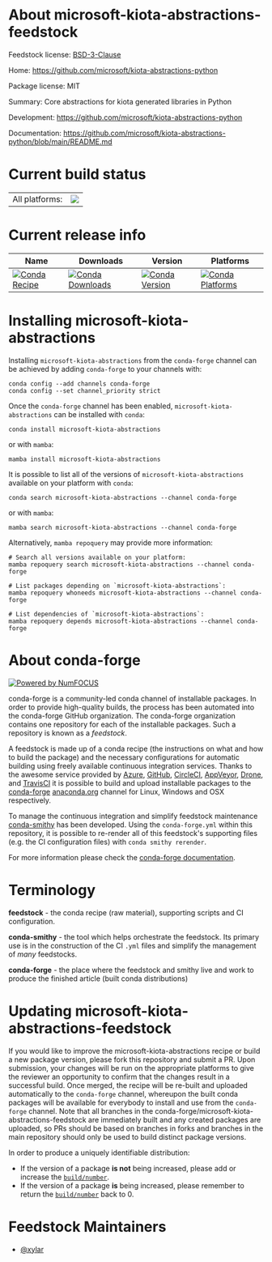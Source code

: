About microsoft-kiota-abstractions-feedstock
============================================

Feedstock license: [BSD-3-Clause](https://github.com/conda-forge/microsoft-kiota-abstractions-feedstock/blob/main/LICENSE.txt)

Home: https://github.com/microsoft/kiota-abstractions-python

Package license: MIT

Summary: Core abstractions for kiota generated libraries in Python

Development: https://github.com/microsoft/kiota-abstractions-python

Documentation: https://github.com/microsoft/kiota-abstractions-python/blob/main/README.md

Current build status
====================


<table><tr><td>All platforms:</td>
    <td>
      <a href="https://dev.azure.com/conda-forge/feedstock-builds/_build/latest?definitionId=22434&branchName=main">
        <img src="https://dev.azure.com/conda-forge/feedstock-builds/_apis/build/status/microsoft-kiota-abstractions-feedstock?branchName=main">
      </a>
    </td>
  </tr>
</table>

Current release info
====================

| Name | Downloads | Version | Platforms |
| --- | --- | --- | --- |
| [![Conda Recipe](https://img.shields.io/badge/recipe-microsoft--kiota--abstractions-green.svg)](https://anaconda.org/conda-forge/microsoft-kiota-abstractions) | [![Conda Downloads](https://img.shields.io/conda/dn/conda-forge/microsoft-kiota-abstractions.svg)](https://anaconda.org/conda-forge/microsoft-kiota-abstractions) | [![Conda Version](https://img.shields.io/conda/vn/conda-forge/microsoft-kiota-abstractions.svg)](https://anaconda.org/conda-forge/microsoft-kiota-abstractions) | [![Conda Platforms](https://img.shields.io/conda/pn/conda-forge/microsoft-kiota-abstractions.svg)](https://anaconda.org/conda-forge/microsoft-kiota-abstractions) |

Installing microsoft-kiota-abstractions
=======================================

Installing `microsoft-kiota-abstractions` from the `conda-forge` channel can be achieved by adding `conda-forge` to your channels with:

```
conda config --add channels conda-forge
conda config --set channel_priority strict
```

Once the `conda-forge` channel has been enabled, `microsoft-kiota-abstractions` can be installed with `conda`:

```
conda install microsoft-kiota-abstractions
```

or with `mamba`:

```
mamba install microsoft-kiota-abstractions
```

It is possible to list all of the versions of `microsoft-kiota-abstractions` available on your platform with `conda`:

```
conda search microsoft-kiota-abstractions --channel conda-forge
```

or with `mamba`:

```
mamba search microsoft-kiota-abstractions --channel conda-forge
```

Alternatively, `mamba repoquery` may provide more information:

```
# Search all versions available on your platform:
mamba repoquery search microsoft-kiota-abstractions --channel conda-forge

# List packages depending on `microsoft-kiota-abstractions`:
mamba repoquery whoneeds microsoft-kiota-abstractions --channel conda-forge

# List dependencies of `microsoft-kiota-abstractions`:
mamba repoquery depends microsoft-kiota-abstractions --channel conda-forge
```


About conda-forge
=================

[![Powered by
NumFOCUS](https://img.shields.io/badge/powered%20by-NumFOCUS-orange.svg?style=flat&colorA=E1523D&colorB=007D8A)](https://numfocus.org)

conda-forge is a community-led conda channel of installable packages.
In order to provide high-quality builds, the process has been automated into the
conda-forge GitHub organization. The conda-forge organization contains one repository
for each of the installable packages. Such a repository is known as a *feedstock*.

A feedstock is made up of a conda recipe (the instructions on what and how to build
the package) and the necessary configurations for automatic building using freely
available continuous integration services. Thanks to the awesome service provided by
[Azure](https://azure.microsoft.com/en-us/services/devops/), [GitHub](https://github.com/),
[CircleCI](https://circleci.com/), [AppVeyor](https://www.appveyor.com/),
[Drone](https://cloud.drone.io/welcome), and [TravisCI](https://travis-ci.com/)
it is possible to build and upload installable packages to the
[conda-forge](https://anaconda.org/conda-forge) [anaconda.org](https://anaconda.org/)
channel for Linux, Windows and OSX respectively.

To manage the continuous integration and simplify feedstock maintenance
[conda-smithy](https://github.com/conda-forge/conda-smithy) has been developed.
Using the ``conda-forge.yml`` within this repository, it is possible to re-render all of
this feedstock's supporting files (e.g. the CI configuration files) with ``conda smithy rerender``.

For more information please check the [conda-forge documentation](https://conda-forge.org/docs/).

Terminology
===========

**feedstock** - the conda recipe (raw material), supporting scripts and CI configuration.

**conda-smithy** - the tool which helps orchestrate the feedstock.
                   Its primary use is in the construction of the CI ``.yml`` files
                   and simplify the management of *many* feedstocks.

**conda-forge** - the place where the feedstock and smithy live and work to
                  produce the finished article (built conda distributions)


Updating microsoft-kiota-abstractions-feedstock
===============================================

If you would like to improve the microsoft-kiota-abstractions recipe or build a new
package version, please fork this repository and submit a PR. Upon submission,
your changes will be run on the appropriate platforms to give the reviewer an
opportunity to confirm that the changes result in a successful build. Once
merged, the recipe will be re-built and uploaded automatically to the
`conda-forge` channel, whereupon the built conda packages will be available for
everybody to install and use from the `conda-forge` channel.
Note that all branches in the conda-forge/microsoft-kiota-abstractions-feedstock are
immediately built and any created packages are uploaded, so PRs should be based
on branches in forks and branches in the main repository should only be used to
build distinct package versions.

In order to produce a uniquely identifiable distribution:
 * If the version of a package **is not** being increased, please add or increase
   the [``build/number``](https://docs.conda.io/projects/conda-build/en/latest/resources/define-metadata.html#build-number-and-string).
 * If the version of a package **is** being increased, please remember to return
   the [``build/number``](https://docs.conda.io/projects/conda-build/en/latest/resources/define-metadata.html#build-number-and-string)
   back to 0.

Feedstock Maintainers
=====================

* [@xylar](https://github.com/xylar/)


